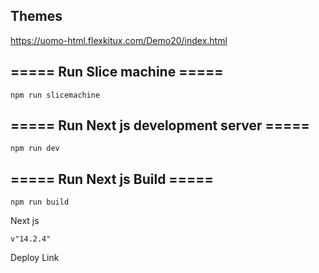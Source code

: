 ## Themes

https://uomo-html.flexkitux.com/Demo20/index.html

## \===== Run Slice machine =====

```plaintext
npm run slicemachine
```

## \===== Run Next js development server =====

```plaintext
npm run dev
```

## \===== Run Next js Build =====

```plaintext
npm run build
```

Next js

```plaintext
v"14.2.4"
```

Deploy Link
